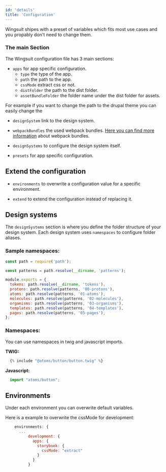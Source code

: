 ```yaml
---
id: 'details'
title: 'Configuration'
---
```

Wingsuit shipes with a preset of variables which fits most use cases and you propably don't need to change them.



### The main Section
The Wingsuit configuration file has 3 main sections:

* `apps` for app specific configuration. 
    * `type` the type of the app.
    * `path` the path to the app.
    * `cssMode` extract css or not.
    * `distFolder` the path to the dist folder.
    * `assetBundleFolder` the folder name under the dist folder for assets.

For example if you want to change the path to the drupal theme you can easily change the

* `designSystem` link to the design system.

* `webpackBundles` the used webpack bundles. [Here you can find more information](../custom-webpack-config) about webpack bundles.

* `designSystems` to configure the design system itself.

* `presets` for app specific configuration.
   




## Extend the configuration

* `environments` to overwrite a configuration value for a specific environment.

* `extend` to extend the configuration instead of replacing it.

## Design systems
The `designSystems` section is where you define the folder structure of your design system. 
Each design system uses `namespaces` to configure folder aliases.
### Sample namespaces:
```js
const path = require('path');

const patterns = path.resolve(__dirname, 'patterns');

module.exports = {
  tokens: path.resolve(__dirname, 'tokens'),
  protons: path.resolve(patterns, '00-protons'),
  atoms: path.resolve(patterns, '01-atoms'),
  molecules: path.resolve(patterns, '02-molecules'),
  organisms: path.resolve(patterns, '03-organisms'),
  templates: path.resolve(patterns, '04-templates'),
  pages: path.resolve(patterns, '05-pages'),
};
```

### Namespaces:
You can use namespaces in twig and javascript imports.

<b>TWIG:</b>
```js
  {% include "@atoms/button/button.twig" %}
```

<b>Javascript:</b>
```js
  import "atoms/button";
```

## Environments

Under each environment you can overwrite default variables.

Here is a example to overwrite the cssMode for development:
```js
    environments: {
      ...
          development: {
            apps: {
              storybook: {
                cssMode: "extract"
              }
            }
          }
```
